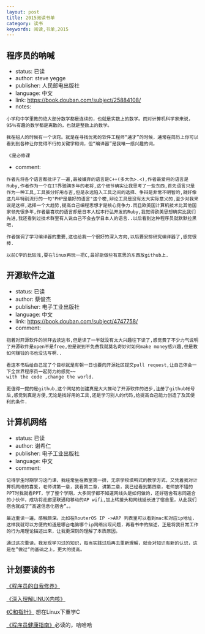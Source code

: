 ```yaml
---
layout: post
title: 2015阅读书单
category: 读书
keywords: 阅读,书单,2015
---
```


## 程序员的呐喊

- status: 已读
- author: steve yegge
- publisher: 人民邮电出版社
- language: 中文
- link: https://book.douban.com/subject/25884108/
- notes: 

```
小学和中学里教的绝大部分数学都是连续的，也就是实数上的数学。而对计算机科学家来说，95％有趣的数学都是离散的，也就是整数上的数学。

我在招人的时候有一个诀窍。就是在寻找优秀的软件工程师“通才”的时候，通常在简历上你可以看到到各种让你觉得不行的关键字和词，但“编译器”是我唯一感兴趣的词。

 C是必修课
```
 
- comment:

```
作者先将各个语言都批评了一遍,最被嫌弃的语言是C++(多大仇>.<),作者最爱用的语言是Ruby,作者作为一个在IT界驰骋多年的老将,这个细节确实让我思考了一些东西,首先语言只是作为一种工具,工具虽分好用与否,但是永远陷入工具之间的选择、争辩是非常不明智的,就好像这几年特别流行的一句"PHP是最好的语言"这个梗,辩论工具是没有太大实际意义的,至少对我来说是这样,选择一个大趋势,提高自己编程思想才是核心竞争力.而且欧美国计算机技术比其他国家领先很多年,作者最喜欢的语言却是日本人松本行弘开发的Ruby,我觉得欧美思想确实比我们先进,我还看到过技术群里有人说自己不会去学日本人的语言..以后看到这种程序员就默默拉黑吧.

作者强调了学习编译器的重要,这也给我一个很好的深入方向,以后要安排研究编译器了,感觉很棒.

以前C学的比较浅,要在linux再玩一把C,最好能做些有意思的东西放github上.
```

## 开源软件之道

- status: 已读
- author: 蔡俊杰
- publisher: 电子工业出版社
- language: 中文
- link: https://book.douban.com/subject/4747758/
- comment: 

```
抱着对开源软件的崇拜去读这书,但是读了一半就没有太大兴趣往下读了,感觉费了不少力气说明了开源软件是open不是free,但是说到不免费我就莫名奇妙对如何make money感兴趣,但是教如何赚钱的书也没法写啊..

看这本书后给自己定了个目标就是有朝一日也要向开源社区提交pull request,让自己体会一下全世界程序员一起努力的感觉~~
with the code ,change the world.

更值得一提的是github,这个网站的创建真是大大推动了开源软件的进步,注册了github帐号后,感觉到真是方便,无论是找好用的工具,还是学习别人的代码,给提高自己能力创造了及其便利的条件.
```

## 计算机网络

- status: 已读
- author: 谢希仁
- publisher: 电子工业出版社
- language: 中文
- comment: 

```
记得学生时期学习这门课，我经常坐在教室第一排，无奈学校填鸭式的教学方式，又凭着我对计算机网络的喜爱，老师讲第一章，我看第二章，讲第二章，我已经看到第四章，老师放不错的PPT时我就看PPT，学了整个学期，大多同学都不知道网线头是如何做的，还好宿舍有志同道合的小伙伴，成功将走廊里联通和移动的AP wifi,加上转接头和网线延长进了宿舍里，从此我们宿舍就成了“高速信息化宿舍”。。

最近重读一遍，感触颇深。比如在RouterOS IP ->ARP 列表里可以看到mac和对应ip地址，这样我就可以方便的知道是哪台电脑哪个ip网络出现问题，再看书中的描述，正是将我日常工作的行为用理论描述出来，让我更深刻的理解了本质原因。

通过这次重读，我发现学习过的知识，每当实践过后再去重新理解，就会对知识有新的认识，这是在”做过“的基础之上，更大的提高。
```



## 计划要读的书
[《程序员的自我修养》](https://book.douban.com/subject/3652388/)

[《深入理解LINUX内核》](https://book.douban.com/subject/2287506/)

[《C和指针》](https://book.douban.com/subject/3012360/)
想在Linux下重学C

[《程序员健康指南》](https://book.douban.com/subject/25981248/)必读的，哈哈哈














